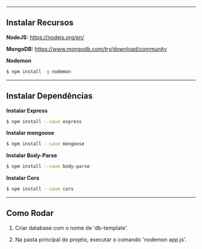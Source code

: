 ----
## Instalar Recursos

**NodeJS:**
https://nodejs.org/en/

**MongoDB:**
https://www.mongodb.com/try/download/community

**Nodemon**
```sh
$ npm install -g nodemon
```
----
## Instalar Dependências

**Instalar Express**
```sh
$ npm install --save express
```
**Instalar mongoose**
```sh
$ npm install --save mongoose
```
**Instalar Body-Parse**
```sh
$ npm install --save body-parse
```
**Instalar Cors**
```sh
$ npm install --save cors
```
----
## Como Rodar

1. Criar database com o nome de 'db-template'.

2. Na pasta principal do projeto, executar o comando 'nodemon app.js'.